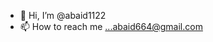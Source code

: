 - 👋 Hi, I’m @abaid1122
- 📫 How to reach me ...abaid664@gmail.com

<!---
abaid1122/abaid1122 is a ✨ special ✨ repository because its `README.md` (this file) appears on your GitHub profile.
You can click the Preview link to take a look at your changes.
--->

